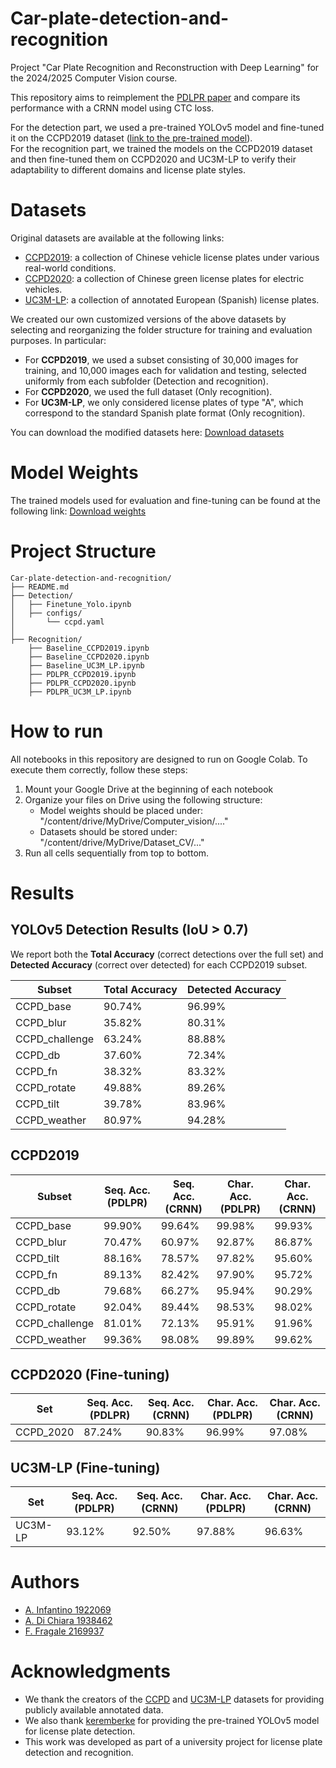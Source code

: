 # Car-plate-detection-and-recognition

Project "Car Plate Recognition and Reconstruction with Deep Learning" for the 2024/2025 Computer Vision course.

This repository aims to reimplement the [PDLPR paper](https://www.mdpi.com/1424-8220/24/9/2791) and compare its performance with a CRNN model using CTC loss.

For the detection part, we used a pre-trained YOLOv5 model and fine-tuned it on the CCPD2019 dataset ([link to the pre-trained model](https://huggingface.co/keremberke/yolov5n-license-plate)).  
For the recognition part, we trained the models on the CCPD2019 dataset and then fine-tuned them on CCPD2020 and UC3M-LP to verify their adaptability to different domains and license plate styles.


# Datasets
Original datasets are available at the following links:
- [CCPD2019](https://github.com/detectRecog/CCPD?tab=readme-ov-file#ccpd-chinese-city-parking-dataset-eccv): a collection of Chinese vehicle license plates under various real-world conditions.
- [CCPD2020](https://github.com/detectRecog/CCPD?tab=readme-ov-file#update-on-16092020-we-add-a-new-energy-vehicle-sub-dataset-ccpd-green-which-has-an-eight-digit-license-plate-number): a collection of Chinese green license plates for electric vehicles.
- [UC3M-LP](https://github.com/ramajoballester/UC3M-LP): a collection of annotated European (Spanish) license plates.

We created our own customized versions of the above datasets by selecting and reorganizing the folder structure for training and evaluation purposes. In particular:

- For **CCPD2019**, we used a subset consisting of 30,000 images for training, and 10,000 images each for validation and testing, selected uniformly from each subfolder (Detection and recognition).
- For **CCPD2020**, we used the full dataset (Only recognition).
- For **UC3M-LP**, we only considered license plates of type "A", which correspond to the standard Spanish plate format (Only recognition).

You can download the modified datasets here: [Download datasets](https://drive.google.com/drive/folders/1OFoHWQIxt4oGIwG8GiSzMRre96kkHe7N?usp=drive_link)

# Model Weights

The trained models used for evaluation and fine-tuning can be found at the following link: [Download weights](https://drive.google.com/drive/folders/1BfeRaXrH47S8uYvDaDbehxZHeomWBgFl?usp=sharing)

# Project Structure
```
Car-plate-detection-and-recognition/
├── README.md
├── Detection/
│   ├── Finetune_Yolo.ipynb
│   ├── configs/
│       └── ccpd.yaml 
│
├── Recognition/
    ├── Baseline_CCPD2019.ipynb
    ├── Baseline_CCPD2020.ipynb
    ├── Baseline_UC3M_LP.ipynb
    ├── PDLPR_CCPD2019.ipynb
    ├── PDLPR_CCPD2020.ipynb
    ├── PDLPR_UC3M_LP.ipynb
```

# How to run
All notebooks in this repository are designed to run on Google Colab.
To execute them correctly, follow these steps:
1) Mount your Google Drive at the beginning of each notebook
2) Organize your files on Drive using the following structure:
    - Model weights should be placed under: "/content/drive/MyDrive/Computer_vision/...."
    - Datasets should be stored under: "/content/drive/MyDrive/Dataset_CV/..."
3) Run all cells sequentially from top to bottom.

# Results

## YOLOv5 Detection Results (IoU > 0.7)
We report both the **Total Accuracy** (correct detections over the full set) and **Detected Accuracy** (correct over detected) for each CCPD2019 subset.

| Subset         | Total Accuracy | Detected Accuracy |
|----------------|----------------|-------------------|
| CCPD_base      | 90.74%         | 96.99%            |
| CCPD_blur      | 35.82%         | 80.31%            |
| CCPD_challenge | 63.24%         | 88.88%            |
| CCPD_db        | 37.60%         | 72.34%            |
| CCPD_fn        | 38.32%         | 83.32%            |
| CCPD_rotate    | 49.88%         | 89.26%            |
| CCPD_tilt      | 39.78%         | 83.96%            |
| CCPD_weather   | 80.97%         | 94.28%            |

## CCPD2019 
| Subset          | Seq. Acc. (PDLPR) | Seq. Acc. (CRNN) | Char. Acc. (PDLPR) | Char. Acc. (CRNN) |
|-----------------|------------------|-------------------|-------------------|--------------------|
| CCPD_base       | 99.90%           | 99.64%            | 99.98%            | 99.93%             |
| CCPD_blur       | 70.47%           | 60.97%            | 92.87%            | 86.87%             |
| CCPD_tilt       | 88.16%           | 78.57%            | 97.82%            | 95.60%             |
| CCPD_fn         | 89.13%           | 82.42%            | 97.90%            | 95.72%             |
| CCPD_db         | 79.68%           | 66.27%            | 95.94%            | 90.29%             |
| CCPD_rotate     | 92.04%           | 89.44%            | 98.53%            | 98.02%             |
| CCPD_challenge  | 81.01%           | 72.13%            | 95.91%            | 91.96%             |
| CCPD_weather    | 99.36%           | 98.08%            | 99.89%            | 99.62%             |

## CCPD2020 (Fine-tuning)
| Set          | Seq. Acc. (PDLPR) | Seq. Acc. (CRNN) | Char. Acc. (PDLPR) | Char. Acc. (CRNN) |
|-----------------|------------------|-------------------|-------------------|--------------------|
| CCPD_2020       | 87.24%           | 90.83%             | 96.99%            | 97.08%            |

## UC3M-LP (Fine-tuning)
| Set          | Seq. Acc. (PDLPR) | Seq. Acc. (CRNN) | Char. Acc. (PDLPR) | Char. Acc. (CRNN) |
|-----------------|------------------|-------------------|-------------------|--------------------|
| UC3M-LP         | 93.12%           | 92.50%            | 97.88%            | 96.63%             |

# Authors
- [A. Infantino 1922069](https://github.com/alessiainf)
- [A. Di Chiara 1938462](https://github.com/AlessandroDiChiara)
- [F. Fragale 2169937](https://github.com/Bannfrost99)

# Acknowledgments
- We thank the creators of the [CCPD](https://github.com/detectRecog/CCPD) and [UC3M-LP](https://github.com/ramajoballester/UC3M-LP) datasets for providing publicly available annotated data.
- We also thank [keremberke](https://huggingface.co/keremberke) for providing the pre-trained YOLOv5 model for license plate detection.
- This work was developed as part of a university project for license plate detection and recognition.

